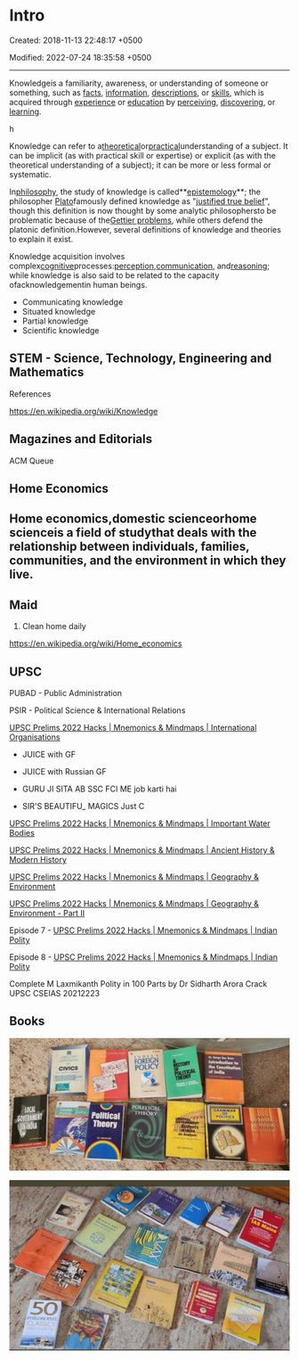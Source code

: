 # Intro

Created: 2018-11-13 22:48:17 +0500

Modified: 2022-07-24 18:35:58 +0500

---

Knowledgeis a familiarity, awareness, or understanding of someone or something, such as [facts](https://en.wikipedia.org/wiki/Fact), [information](https://en.wikipedia.org/wiki/Information), [descriptions](https://en.wikipedia.org/wiki/Description), or [skills](https://en.wikipedia.org/wiki/Skills), which is acquired through [experience](https://en.wikipedia.org/wiki/Experience) or [education](https://en.wikipedia.org/wiki/Education) by [perceiving](https://en.wikipedia.org/wiki/Perception), [discovering](https://en.wikipedia.org/wiki/Discovery_(observation)), or [learning](https://en.wikipedia.org/wiki/Learning).

h

Knowledge can refer to a[theoretical](https://en.wikipedia.org/wiki/Theoretical)or[practical](https://en.wikipedia.org/wiki/Practical)understanding of a subject. It can be implicit (as with practical skill or expertise) or explicit (as with the theoretical understanding of a subject); it can be more or less formal or systematic.

In[philosophy](https://en.wikipedia.org/wiki/Philosophy), the study of knowledge is called**[epistemology](https://en.wikipedia.org/wiki/Epistemology)**; the philosopher [Plato](https://en.wikipedia.org/wiki/Plato)famously defined knowledge as "[justified true belief](https://en.wikipedia.org/wiki/Justified_true_belief)", though this definition is now thought by some analytic philosophersto be problematic because of the[Gettier problems](https://en.wikipedia.org/wiki/Gettier_problem), while others defend the platonic definition.However, several definitions of knowledge and theories to explain it exist.

Knowledge acquisition involves complex[cognitive](https://en.wikipedia.org/wiki/Cognition)processes:[perception](https://en.wikipedia.org/wiki/Perception),[communication](https://en.wikipedia.org/wiki/Communication), and[reasoning](https://en.wikipedia.org/wiki/Reasoning); while knowledge is also said to be related to the capacity ofacknowledgementin human beings.


-   Communicating knowledge
-   Situated knowledge
-   Partial knowledge
-   Scientific knowledge

## STEM - Science, Technology, Engineering and Mathematics

References

<https://en.wikipedia.org/wiki/Knowledge>

## Magazines and Editorials

ACM Queue

## Home Economics

## Home economics,domestic scienceorhome scienceis a field of studythat deals with the relationship between individuals, families, communities, and the environment in which they live.

## Maid

1.  Clean home daily

<https://en.wikipedia.org/wiki/Home_economics>

## UPSC

PUBAD - Public Administration

PSIR - Political Science & International Relations

[UPSC Prelims 2022 Hacks | Mnemonics & Mindmaps | International Organisations](https://youtu.be/t08_LW_Du_U)
-   JUICE with GF
-   JUICE with Russian GF


-   GURU JI SITA AB SSC FCI ME job karti hai
-   SIR'S BEAUTIFU_ MAGICS Just C

[UPSC Prelims 2022 Hacks | Mnemonics & Mindmaps | Important Water Bodies](https://youtu.be/xZAmmOQwSRc)

[UPSC Prelims 2022 Hacks | Mnemonics & Mindmaps | Ancient History & Modern History](https://youtu.be/REZoXo5TqP4)

[UPSC Prelims 2022 Hacks | Mnemonics & Mindmaps | Geography & Environment](https://youtu.be/PoOfyRtWMJM)

[UPSC Prelims 2022 Hacks | Mnemonics & Mindmaps | Geography & Environment - Part II](https://youtu.be/wysaceX6BkU)

Episode 7 - [UPSC Prelims 2022 Hacks | Mnemonics & Mindmaps | Indian Polity](https://youtu.be/eZbu_MSh-p8)

Episode 8 - [UPSC Prelims 2022 Hacks | Mnemonics & Mindmaps | Indian Polity](https://youtu.be/b7VkE1CeDr8)

Complete M Laxmikanth Polity in 100 Parts by Dr Sidharth Arora Crack UPSC CSEIAS 20212223

## Books

![image](media/Intro-image1.jpeg)

![image](media/Intro-image2.jpeg)
